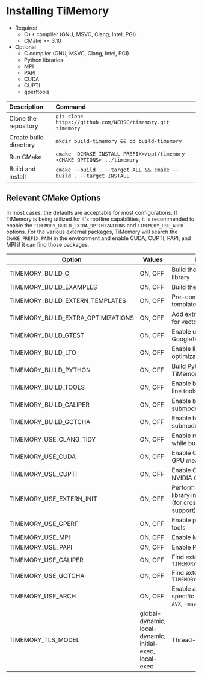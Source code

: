 # Installing TiMemory

- Required
    - C++ compiler (GNU, MSVC, Clang, Intel, PGI)
    - CMake >= 3.10
- Optional
    - C compiler (GNU, MSVC, Clang, Intel, PGI)
    - Python libraries
    - MPI
    - PAPI
    - CUDA
    - CUPTI
    - gperftools

| Description            | Command                                                                  |
| :--------------------- | :----------------------------------------------------------------------- |
| Clone the repository   | `git clone https://github.com/NERSC/timemory.git timemory`               |
| Create build directory | `mkdir build-timemory && cd build-timemory`                              |
| Run CMake              | `cmake -DCMAKE_INSTALL_PREFIX=/opt/timemory <CMAKE_OPTIONS> ../timemory` |
| Build and install      | `cmake --build . --target ALL && cmake --build . --target INSTALL`       |

## Relevant CMake Options

In most cases, the defaults are acceptable for most configurations.
If TiMemory is being utilized for it's roofline capabilities, it is recommended to enable the `TIMEMORY_BUILD_EXTRA_OPTIMIZATIONS` and `TIMEMORY_USE_ARCH` options.
For the various external packages, TiMemory will search the `CMAKE_PREFIX_PATH` in the environment and enable CUDA, CUPTI, PAPI, and MPI if it can find those packages.

| Option                             | Values                                                  | Description                                                                       |
| ---------------------------------- | ------------------------------------------------------- | --------------------------------------------------------------------------------- |
| TIMEMORY_BUILD_C                   | ON, OFF                                                 | Build the C compatible library                                                    |
| TIMEMORY_BUILD_EXAMPLES            | ON, OFF                                                 | Build the examples                                                                |
| TIMEMORY_BUILD_EXTERN_TEMPLATES    | ON, OFF                                                 | Pre-compile select list of templates                                              |
| TIMEMORY_BUILD_EXTRA_OPTIMIZATIONS | ON, OFF                                                 | Add extra optimization flags for vectorization                                    |
| TIMEMORY_BUILD_GTEST               | ON, OFF                                                 | Enable unit tests with GoogleTest                                                 |
| TIMEMORY_BUILD_LTO                 | ON, OFF                                                 | Enable link-time optimizations in build                                           |
| TIMEMORY_BUILD_PYTHON              | ON, OFF                                                 | Build Python bindings for TiMemory                                                |
| TIMEMORY_BUILD_TOOLS               | ON, OFF                                                 | Enable building command-line tools                                                |
| TIMEMORY_BUILD_CALIPER             | ON, OFF                                                 | Enable building Caliper submodule                                                 |
| TIMEMORY_BUILD_GOTCHA              | ON, OFF                                                 | Enable building GOTCHA submodule                                                  |
| TIMEMORY_USE_CLANG_TIDY            | ON, OFF                                                 | Enable running clang-tidy while building                                          |
| TIMEMORY_USE_CUDA                  | ON, OFF                                                 | Enable CUDA option for GPU measurements                                           |
| TIMEMORY_USE_CUPTI                 | ON, OFF                                                 | Enable CUPTI profiling for NVIDIA GPUs                                            |
| TIMEMORY_USE_EXTERN_INIT           | ON, OFF                                                 | Perform initialization in library instead of headers (for cross-language support) |
| TIMEMORY_USE_GPERF                 | ON, OFF                                                 | Enable profiling via gperf-tools                                                  |
| TIMEMORY_USE_MPI                   | ON, OFF                                                 | Enable MPI support                                                                |
| TIMEMORY_USE_PAPI                  | ON, OFF                                                 | Enable PAPI support                                                               |
| TIMEMORY_USE_CALIPER               | ON, OFF                                                 | Find external Caliper if `TIMEMORY_BUILD_CALIPER=OFF`                             |
| TIMEMORY_USE_GOTCHA                | ON, OFF                                                 | Find external GOTCHA if `TIMEMORY_BUILD_GOTCHA=OFF`                               |
| TIMEMORY_USE_ARCH                  | ON, OFF                                                 | Enable architecture-specific flags (e.g. `-xCORE-AVX`, `-mavx2`, etc.)            |
| TIMEMORY_TLS_MODEL                 | global-dynamic, local-dynamic, initial-exec, local-exec | Thread-local static model                                                         |
